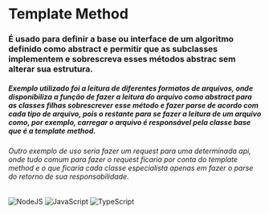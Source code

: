 # Template Method

### É usado para definir a base ou interface de um algoritmo definido como abstract e permitir que as subclasses implementem e sobrescreva esses métodos abstrac sem alterar sua estrutura.

##### Exemplo utilizado foi a leitura de diferentes formatos de arquivos, onde disponibiliza a função de fazer a leitura do arquivo como abstract para as classes filhas sobrescrever esse método e fazer parse de acordo com cada tipo de arquivo, pois o restante para se fazer a leitura de um arquivo como, por exemplo, carregar o arquivo é responsável pela classe base que é a template method. 

###### Outro exemplo de uso seria fazer um request para uma determinada api, onde tudo comum para fazer o request ficaria por conta do template method e o que ficaria cada classe especialista apenas em fazer o parse do retorno de sua responsabilidade.

![NodeJS](https://img.shields.io/badge/node.js-6DA55F?style=for-the-badge&logo=node.js&logoColor=white)
![JavaScript](https://img.shields.io/badge/JavaScript-F7DF1E?style=for-the-badge&logo=javascript&logoColor=black)
![TypeScript](https://img.shields.io/badge/TypeScript-007ACC?style=for-the-badge&logo=typescript&logoColor=white)